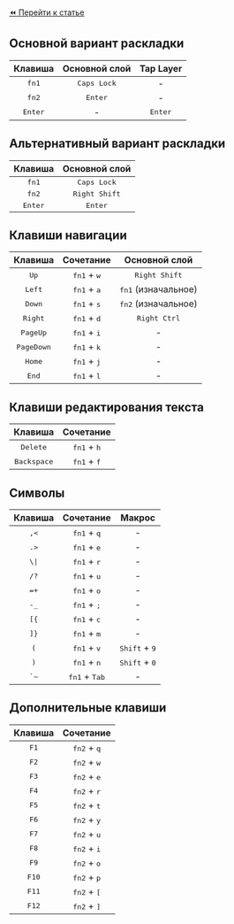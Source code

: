 [⏪ Перейти к статье](./README.md)

## Основной вариант раскладки

|Клавиша|Основной слой|Tap Layer|
|:-----:|:-----------:|:--------:|
| <kbd>fn1</kbd> | <kbd>Caps Lock</kbd> |-|
| <kbd>fn2</kbd> | <kbd>Enter</kbd> |-|
| <kbd>Enter</kbd> | - | <kbd>Enter</kbd> |

## Альтернативный вариант раскладки

|Клавиша|Основной слой|
|:-----:|:----------:|
| <kbd>fn1</kbd> | <kbd>Caps Lock</kbd> |
| <kbd>fn2</kbd> | <kbd>Right Shift</kbd> |
| <kbd>Enter</kbd> | <kbd>Enter</kbd> |

## Клавиши навигации

|Клавиша|Сочетание|Основной слой|
|:-----:|:-------:|:-----------:|
| <kbd>Up</kbd> | <kbd>fn1</kbd> + <kbd>w</kbd> | <kbd>Right Shift</kbd> |
| <kbd>Left</kbd> | <kbd>fn1</kbd> + <kbd>a</kbd> | <kbd>fn1</kbd> (изначальное) |
| <kbd>Down</kbd> | <kbd>fn1</kbd> + <kbd>s</kbd> | <kbd>fn2</kbd> (изначальное) |
| <kbd>Right</kbd> | <kbd>fn1</kbd> + <kbd>d</kbd> | <kbd>Right Ctrl</kbd> |
| <kbd>PageUp</kbd> | <kbd>fn1</kbd> + <kbd>i</kbd> |-|
| <kbd>PageDown</kbd> | <kbd>fn1</kbd> + <kbd>k</kbd> |-|
| <kbd>Home</kbd> | <kbd>fn1</kbd> + <kbd>j</kbd> |-|
| <kbd>End</kbd> | <kbd>fn1</kbd> + <kbd>l</kbd> |-|


## Клавиши редактирования текста

|Клавиша|Сочетание|
|:-----:|:-------:|
| <kbd>Delete</kbd> | <kbd>fn1</kbd> + <kbd>h</kbd> |
| <kbd>Backspace</kbd> | <kbd>fn1</kbd> + <kbd>f</kbd> |


## Символы

|Клавиша|Сочетание|Макрос|
|:-----:|:-------:|:----:|
| <kbd>,&lt;</kbd> | <kbd>fn1</kbd> + <kbd>q</kbd> |-|
| <kbd>.&gt;</kbd> | <kbd>fn1</kbd> + <kbd>e</kbd> |-|
|  <kbd>\\&#124;</kbd> | <kbd>fn1</kbd> + <kbd>r</kbd> |-|
|  <kbd>/?</kbd> | <kbd>fn1</kbd> + <kbd>u</kbd> |-|
|  <kbd>=+</kbd> | <kbd>fn1</kbd> + <kbd>o</kbd> |-|
|  <kbd>-_</kbd> | <kbd>fn1</kbd> + <kbd>;</kbd> |-|
|  <kbd>[{</kbd> | <kbd>fn1</kbd> + <kbd>c</kbd> |-|
|  <kbd>]}</kbd> | <kbd>fn1</kbd> + <kbd>m</kbd> |-|
|  <kbd>(</kbd> | <kbd>fn1</kbd> + <kbd>v</kbd> |<kbd>Shift</kbd> + <kbd>9</kbd>|
|  <kbd>)</kbd> | <kbd>fn1</kbd> + <kbd>n</kbd> |<kbd>Shift</kbd> + <kbd>0</kbd>|
|  <kbd>`~</kbd> | <kbd>fn1</kbd> + <kbd>Tab</kbd> |-|


## Дополнительные клавиши

|Клавиша|Сочетание|
|:-----:|:-------:|
| <kbd>F1</kbd> | <kbd>fn2</kbd> + <kbd>q</kbd> |
| <kbd>F2</kbd> | <kbd>fn2</kbd> + <kbd>w</kbd> |
| <kbd>F3</kbd> | <kbd>fn2</kbd> + <kbd>e</kbd> |
| <kbd>F4</kbd> | <kbd>fn2</kbd> + <kbd>r</kbd> |
| <kbd>F5</kbd> | <kbd>fn2</kbd> + <kbd>t</kbd> |
| <kbd>F6</kbd> | <kbd>fn2</kbd> + <kbd>y</kbd> |
| <kbd>F7</kbd> | <kbd>fn2</kbd> + <kbd>u</kbd> |
| <kbd>F8</kbd> | <kbd>fn2</kbd> + <kbd>i</kbd> |
| <kbd>F9</kbd> | <kbd>fn2</kbd> + <kbd>o</kbd> |
| <kbd>F10</kbd> | <kbd>fn2</kbd> + <kbd>p</kbd> |
| <kbd>F11</kbd> | <kbd>fn2</kbd> + <kbd>[</kbd> |
| <kbd>F12</kbd> | <kbd>fn2</kbd> + <kbd>]</kbd> |